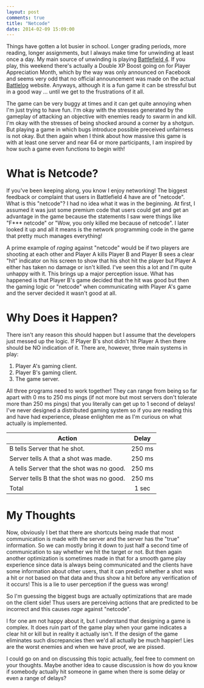 ```yaml
---
layout: post
comments: true
title: "Netcode"
date: 2014-02-09 15:09:00
---
```


Things have gotten a lot busier in school. Longer grading periods, more reading,
longer assignments, but I always make time for unwinding at least once a day. My
main source of unwinding is playing [Battlefield 4][bf4]. If you play, this
weekend there's actually a Double XP Boost going on for Player Appreciation
Month, which by the way was only announced on Facebook and seems very odd that
no official announcement was made on the actual [Battlelog][battlelog] website.
Anyways, although it is a fun game it can be stressful but in a good way ...
until we get to the frustrations of it all.

The game can be very buggy at times and it can get quite annoying when I'm just
trying to have fun. I'm okay with the stresses generated by the gameplay of
attacking an objective with enemies ready to swarm in and kill. I'm okay with
the stresses of being shocked around a corner by a shotgun. But playing a game
in which bugs introduce possible preceived unfairness is not okay. But then
again when I think about how massive this game is with at least one server
and near 64 or more participants, I am inspired by how such a game even
functions to begin with!

<!--more-->

# What is Netcode?

If you've been keeping along, you know I enjoy networking! The biggest feedback
or complaint that users in Battlefield 4 have are of "netcode". What is this
"netcode"? I had no idea what it was in the beginning. At first, I assumed it
was just some premium code that users could get and get an advantage in the game
because the statements I saw were things like "F*** netcode" or "Wow, you only
killed me because of netcode". I later looked it up and all it means is the
network programming code in the game that pretty much manages everything!

A prime example of *raging* against "netcode" would be if two players are
shooting at each other and Player A kills Player B and Player B sees a clear
"hit" indicator on his screen to show that his shot hit the player but Player A
either has taken no damage or isn't killed. I've seen this a lot and I'm quite
unhappy with it. This brings up a major perception issue. What has happened is
that Player B's game decided that the hit was good but then the gaming logic
or "netcode" when communicating with Player A's game and the server decided it
wasn't good at all.

# Why Does it Happen?

There isn't any reason this should happen but I assume that the developers
just messed up the logic. If Player B's shot didn't hit Player A then there
should be NO indication of it. There are, however, three main systems in play:

1. Player A's gaming client.
1. Player B's gaming client.
1. The game server.

All three programs need to work together! They can range from being so far apart
with 0 ms to 250 ms pings (if not more but most servers don't tolerate more than
250 ms pings) that you literally can get up to 1 second of delays!
I've never designed a distributed gaming system so if you are reading this and
have had experience, please enlighten me as I'm curious on what actually is
implemented.

| Action                                   | Delay  |
| ---------------------------------------- |:------:|
| B tells Server that he shot.             | 250 ms |
| Server tells A that a shot was made.     | 250 ms |
| A tells Server that the shot was no good.| 250 ms |
| Server tells B that the shot was no good.| 250 ms |
| Total                                    | 1 sec  |


# My Thoughts

Now, obviously I bet that there are shortcuts being made that most communication
is made with the server and the server has the "true" information. So we can
mostly bring it down to just half a second time of communication to say whether
we hit the target or not. But then again another optimization is sometimes made
in that for a smooth game play experience since data is always being
communicated and the clients have some information about other users, that it
can predict whether a shot was a hit or not based on that data and thus show
a hit before any verification of it occurs! This is a lie to user perception if
the guess was wrong!

So I'm guessing the biggest bugs are actually optimizations that are made on the
client side! Thus users are perceiving actions that are predicted to be
incorrect and this causes *rage* against "netcode".

I for one am not happy about it, but I understand that designing a game is
complex. It does ruin part of the game play when your game
indicates a clear hit or kill but in reality it actually isn't. If the design
of the game eliminates such discrepancies then we'd all actually be much
happier! Lies are the worst enemies and when we have proof, we are pissed.

I could go on and on discussing this topic actually, feel free to comment on
your thoughts. Maybe another idea to cause discussion is how do you know if
somebody actually hit someone in game when there is some delay or even a
range of delays?

[bf4]:http://www.battlefield.com/
[battlelog]:http://battlelog.battlefield.com/bf4/

